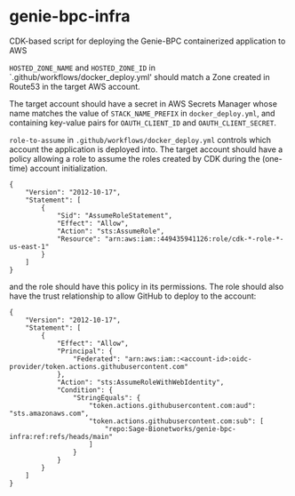 # genie-bpc-infra

CDK-based script for deploying the Genie-BPC containerized application to AWS

`HOSTED_ZONE_NAME` and `HOSTED_ZONE_ID` in `.github/workflows/docker_deploy.yml' should match a Zone created in Route53 in the target AWS account.


The target account should have a secret in AWS Secrets Manager whose name matches the value of `STACK_NAME_PREFIX` in `docker_deploy.yml`,
and containing key-value pairs for `OAUTH_CLIENT_ID` and `OAUTH_CLIENT_SECRET`.


`role-to-assume` in `.github/workflows/docker_deploy.yml` controls which account the application is deployed into. The target account should have a 
policy allowing a role to assume the roles created by CDK during the (one-time) account initialization.

```
{
    "Version": "2012-10-17",
    "Statement": [
        {
            "Sid": "AssumeRoleStatement",
            "Effect": "Allow",
            "Action": "sts:AssumeRole",
            "Resource": "arn:aws:iam::449435941126:role/cdk-*-role-*-us-east-1"
        }
    ]
}
```

and the role should have this policy in its permissions.  The role should also have the trust relationship 
to allow GitHub to deploy to the account:

```
{
    "Version": "2012-10-17",
    "Statement": [
        {
            "Effect": "Allow",
            "Principal": {
                "Federated": "arn:aws:iam::<account-id>:oidc-provider/token.actions.githubusercontent.com"
            },
            "Action": "sts:AssumeRoleWithWebIdentity",
            "Condition": {
                "StringEquals": {
                    "token.actions.githubusercontent.com:aud": "sts.amazonaws.com",
                    "token.actions.githubusercontent.com:sub": [
                        "repo:Sage-Bionetworks/genie-bpc-infra:ref:refs/heads/main"
                    ]
                }
            }
        }
    ]
}
```
